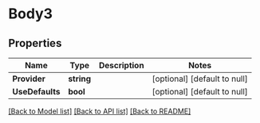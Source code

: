 # Body3

## Properties
Name | Type | Description | Notes
------------ | ------------- | ------------- | -------------
**Provider** | **string** |  | [optional] [default to null]
**UseDefaults** | **bool** |  | [optional] [default to null]

[[Back to Model list]](../README.md#documentation-for-models) [[Back to API list]](../README.md#documentation-for-api-endpoints) [[Back to README]](../README.md)



